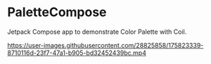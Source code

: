 # PaletteCompose
Jetpack Compose app to demonstrate Color Palette with Coil.



https://user-images.githubusercontent.com/28825858/175823339-8710116d-23f7-47a1-b905-bd32452439bc.mp4

